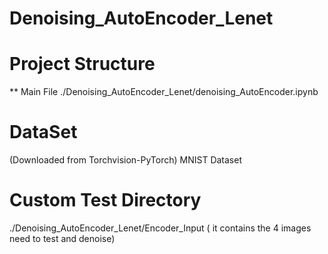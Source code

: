 # Denoising_AutoEncoder_Lenet

# Project Structure 
** Main File 
./Denoising_AutoEncoder_Lenet/denoising_AutoEncoder.ipynb
# DataSet
(Downloaded from Torchvision-PyTorch) MNIST Dataset
# Custom Test Directory 
./Denoising_AutoEncoder_Lenet/Encoder_Input ( it contains the 4 images need to test and denoise)

